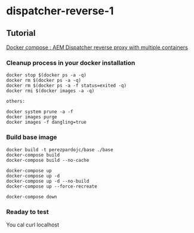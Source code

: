 # dispatcher-reverse-1

Tutorial
---------

[Docker compose : AEM Dispatcher reverse proxy with multiple containers](https://www.linkedin.com/in/perezpardojc/) 

### Cleanup process in your docker installation

```
docker stop $(docker ps -a -q)
docker rm $(docker ps -a -q)
docker rm $(docker ps -a -f status=exited -q)
docker rmi $(docker images -a -q)

others:

docker system prune -a -f
docker images purge
docker images -f dangling=true

```

### Build base image

```
docker build -t perezpardojc/base ./base
docker-compose build
docker-compose build --no-cache 

docker-compose up
docker-compose up -d
docker-compose up -d --no-build
docker-compose up --force-recreate 

docker-compose down
```

### Readay to test

You cal curl localhost